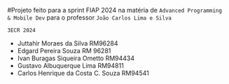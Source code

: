 #Projeto feito para a sprint FIAP 2024 na matéria de `Advanced Programming & Mobile Dev` para o professor `João Carlos Lima e Silva`

`3ECR 2024`

- Juttahir Moraes da Silva RM96284
- Edgard Pereira Souza RM 96281
- Ivan Buragas Siqueira Ometto RM94434
- Gustavo Albuquerque Lima RM94811
- Carlos Henrique da Costa C. Souza RM94541
